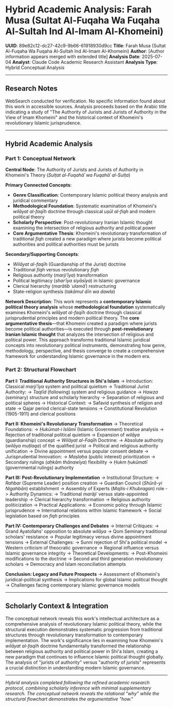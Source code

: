 # Hybrid Academic Analysis: Farah Musa (Sultat Al-Fuqaha Wa Fuqaha Al-Sultah Ind Al-Imam Al-Khomeini)

**UUID**: 89e82c12-dc27-42c9-9b66-61918930d9cc
**Title**: Farah Musa (Sultat Al-Fuqaha Wa Fuqaha Al-Sultah Ind Al-Imam Al-Khomeini)
**Author**: [Author information appears merged with extended title]
**Analysis Date**: 2025-07-04
**Analyst**: Claude Code Academic Research Assistant
**Analysis Type**: Hybrid Conceptual Analysis

---

## Research Notes

WebSearch conducted for verification. No specific information found about this work in accessible sources. Analysis proceeds based on the Arabic title indicating a study of "The Authority of Jurists and Jurists of Authority in the View of Imam Khomeini" and the historical context of Khomeini's revolutionary Islamic jurisprudence.

---

## Hybrid Academic Analysis

### Part 1: Conceptual Network

**Central Node**: The Authority of Jurists and Jurists of Authority in Khomeini's Theory (*Sulṭat al-Fuqahāʾ wa Fuqahāʾ al-Sulṭa*)

**Primary Connected Concepts**:
- **Genre Classification**: Contemporary Islamic political theory analysis and juridical commentary
- **Methodological Foundation**: Systematic examination of Khomeini's *wilāyat al-faqīh* doctrine through classical *uṣūl al-fiqh* and modern political theory
- **Scholarly Perspective**: Post-revolutionary Iranian Islamic thought examining the intersection of religious authority and political power
- **Core Argumentative Thesis**: Khomeini's revolutionary transformation of traditional *fiqh* created a new paradigm where jurists become political authorities and political authorities must be jurists

**Secondary/Supporting Concepts**:
- *Wilāyat al-faqīh* (Guardianship of the Jurist) doctrine
- Traditional *fiqh* versus revolutionary *fiqh*
- Religious authority (*marji'īya*) transformation
- Political legitimacy (*sharʿīya siyāsīya*) in Islamic governance
- Clerical hierarchy (*marātib ʿulamāʾ*) restructuring
- State-religion synthesis (*takāmul dīn wa dawla*)

**Network Description**: This work represents a **contemporary Islamic political theory analysis** whose **methodological foundation** systematically examines Khomeini's *wilāyat al-faqīh* doctrine through classical jurisprudential principles and modern political theory. The **core argumentative thesis**—that Khomeini created a paradigm where jurists become political authorities—is executed through **post-revolutionary Iranian Islamic thought** that analyzes the intersection of religious and political power. This approach transforms traditional Islamic juridical concepts into revolutionary political instruments, demonstrating how genre, methodology, perspective, and thesis converge to create a comprehensive framework for understanding Islamic governance in the modern era.

### Part 2: Structural Flowchart

**Part I: Traditional Authority Structures in Shi'a Islam**
-> Introduction: Classical *marji'īya* system and political quietism
-> Traditional Jurist Authority:
   -> *Taqlīd* (following) system and religious guidance
   -> *Hawza* (seminary) structure and scholarly hierarchy
   -> Separation of religious and political spheres
-> Historical Context:
   -> Safavid synthesis of religion and state
   -> Qajar period clerical-state tensions
   -> Constitutional Revolution (1905-1911) and clerical positions

**Part II: Khomeini's Revolutionary Transformation**
-> Theoretical Foundations:
   -> *Ḥukūmat-i Islāmī* (Islamic Government) treatise analysis
   -> Rejection of traditional political quietism
   -> Expansion of *wilāya* (guardianship) concept
-> *Wilāyat al-Faqīh* Doctrine:
   -> Absolute authority (*wilāya muṭlaqa*) of the qualified jurist
   -> Political and religious authority unification
   -> Divine appointment versus popular consent debate
-> Jurisprudential Innovation:
   -> *Maṣlaḥa* (public interest) prioritization
   -> Secondary rulings (*aḥkām thānawīya*) flexibility
   -> *Ḥukm ḥukūmatī* (governmental rulings) authority

**Part III: Post-Revolutionary Implementation**
-> Institutional Structure:
   -> *Rahbar* (Supreme Leader) position creation
   -> Guardian Council (*Shūrā-yi Nigahbān*) establishment
   -> Assembly of Experts (*Majlis-i Khubragan*) role
-> Authority Dynamics:
   -> Traditional *marājiʿ* versus state-appointed leadership
   -> Clerical hierarchy transformation
   -> Religious authority politicization
-> Practical Applications:
   -> Economic policy through Islamic jurisprudence
   -> International relations within Islamic framework
   -> Social legislation based on *fiqh* principles

**Part IV: Contemporary Challenges and Debates**
-> Internal Critiques:
   -> Grand Ayatollahs' opposition to absolute *wilāya*
   -> Qom Seminary traditional scholars' resistance
   -> Popular legitimacy versus divine appointment tensions
-> External Challenges:
   -> Sunni rejection of Shi'a political model
   -> Western criticism of theocratic governance
   -> Regional influence versus Islamic governance integrity
-> Theoretical Developments:
   -> Post-Khomeini modifications to the doctrine
   -> Second and third generation revolutionary scholars
   -> Democracy and Islam reconciliation attempts

**Conclusion: Legacy and Future Prospects**
-> Assessment of Khomeini's juridical-political synthesis
-> Implications for global Islamic political thought
-> Challenges facing contemporary Islamic governance models

---

## Scholarly Context & Integration

The conceptual network reveals this work's intellectual architecture as a comprehensive analysis of revolutionary Islamic political theory, while the structural execution demonstrates systematic progression from traditional structures through revolutionary transformation to contemporary implementation. The work's significance lies in examining how Khomeini's *wilāyat al-faqīh* doctrine fundamentally transformed the relationship between religious authority and political power in Shi'a Islam, creating a new paradigm that continues to influence Islamic political thought globally. The analysis of "jurists of authority" versus "authority of jurists" represents a crucial distinction in understanding modern Islamic governance.

---

*Hybrid analysis completed following the refined academic research protocol, combining scholarly inference with minimal supplementary research. The conceptual network reveals the relational "why" while the structural flowchart demonstrates the argumentative "how."*